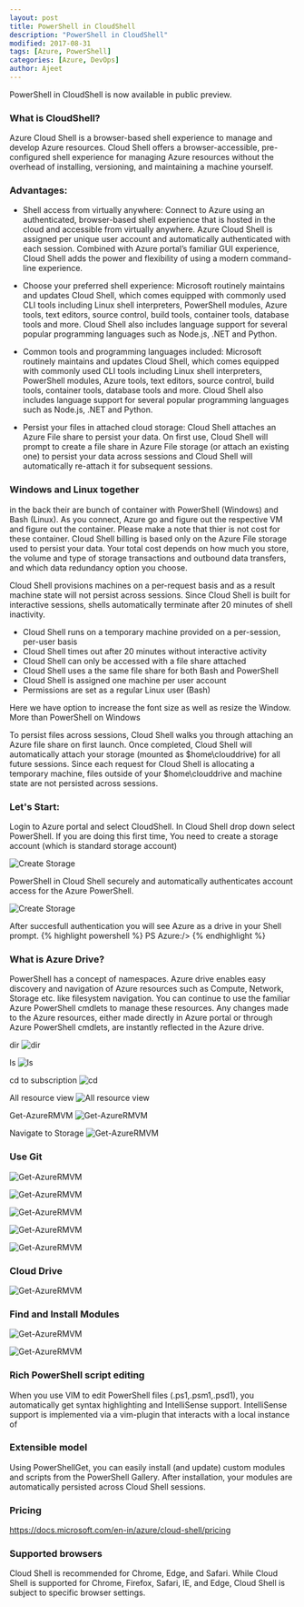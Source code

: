 ```yaml
---
layout: post
title: PowerShell in CloudShell
description: "PowerShell in CloudShell"
modified: 2017-08-31
tags: [Azure, PowerShell]
categories: [Azure, DevOps]
author: Ajeet
---
```


PowerShell in CloudShell is now available in public preview.

### What is CloudShell?
Azure Cloud Shell is a browser-based shell experience to manage and develop Azure resources. Cloud Shell offers a browser-accessible, pre-configured shell experience for managing Azure resources without the overhead of installing, versioning, and maintaining a machine yourself. 

### Advantages:
-   Shell access from virtually anywhere: Connect to Azure using an authenticated, browser-based shell experience that is hosted in the cloud and accessible from virtually anywhere. Azure Cloud Shell is assigned per unique user account and automatically authenticated with each session. Combined with Azure portal’s familiar GUI experience, Cloud Shell adds the power and flexibility of using a modern command-line experience.

-   Choose your preferred shell experience: Microsoft routinely maintains and updates Cloud Shell, which comes equipped with commonly used CLI tools including Linux shell interpreters, PowerShell modules, Azure tools, text editors, source control, build tools, container tools, database tools and more. Cloud Shell also includes language support for several popular programming languages such as Node.js, .NET and Python.

-   Common tools and programming languages included: Microsoft routinely maintains and updates Cloud Shell, which comes equipped with commonly used CLI tools including Linux shell interpreters, PowerShell modules, Azure tools, text editors, source control, build tools, container tools, database tools and more. Cloud Shell also includes language support for several popular programming languages such as Node.js, .NET and Python.

-   Persist your files in attached cloud storage: Cloud Shell attaches an Azure File share to persist your data. On first use, Cloud Shell will prompt to create a file share in Azure File storage (or attach an existing one) to persist your data across sessions and Cloud Shell will automatically re-attach it for subsequent sessions.

### Windows and Linux together
in the back their are bunch of container with PowerShell (Windows) and Bash (Linux). As you connect, Azure go and figure out the respective VM and figure out the container. Please make a note that thier is not cost for these container. Cloud Shell billing is based only on the Azure File storage used to persist your data. Your total cost depends on how much you store, the volume and type of storage transactions and outbound data transfers, and which data redundancy option you choose. 

Cloud Shell provisions machines on a per-request basis and as a result machine state will not persist across sessions. Since Cloud Shell is built for interactive sessions, shells automatically terminate after 20 minutes of shell inactivity.

-   Cloud Shell runs on a temporary machine provided on a per-session, per-user basis
-   Cloud Shell times out after 20 minutes without interactive activity
-   Cloud Shell can only be accessed with a file share attached
-   Cloud Shell uses a the same file share for both Bash and PowerShell
-   Cloud Shell is assigned one machine per user account
-   Permissions are set as a regular Linux user (Bash)

Here we have option to increase the font size as well as resize the Window.
More than PowerShell on Windows


To persist files across sessions, Cloud Shell walks you through attaching an Azure file share on first launch. Once completed, Cloud Shell will automatically attach your storage (mounted as $home\clouddrive) for all future sessions. Since each request for Cloud Shell is allocating a temporary machine, files outside of your $home\clouddrive and machine state are not persisted across sessions.


### Let's Start:

Login to Azure portal and select CloudShell. In Cloud Shell drop down select PowerShell.
If you are doing this first time, You need to create a storage account (which is standard storage account)

![Create Storage](/images/posts/PSCloudShell/crtstr.JPG)

PowerShell in Cloud Shell securely and automatically authenticates account access for the Azure PowerShell.

![Create Storage](/images/posts/PSCloudShell/login.JPG)

After succesfull authentication you will see Azure as a drive  in your Shell prompt.
 {% highlight powershell %}
    PS Azure:/>
{% endhighlight %}

### What is Azure Drive?
PowerShell has a concept of namespaces. Azure drive enables easy discovery and navigation of Azure resources such as Compute, Network, Storage etc. like filesystem navigation. You can continue to use the familiar Azure PowerShell cmdlets to manage these resources. Any changes made to the Azure resources, either made directly in Azure portal or through Azure PowerShell cmdlets, are instantly reflected in the Azure drive.

dir
    ![dir](/images/posts/PSCloudShell/dir.JPG)

ls
     ![ls](/images/posts/PSCloudShell/dir.JPG)

cd to subscription
     ![cd](/images/posts/PSCloudShell/cd1.JPG)

All resource view
     ![All resource view](/images/posts/PSCloudShell/cd1.JPG)

Get-AzureRMVM
     ![Get-AzureRMVM](/images/posts/PSCloudShell/getazurermvm.JPG)

Navigate to Storage
     ![Get-AzureRMVM](/images/posts/PSCloudShell/dirstorage.JPG)

### Use Git

![Get-AzureRMVM](/images/posts/PSCloudShell/git.JPG)

![Get-AzureRMVM](/images/posts/PSCloudShellgit1.JPG)

![Get-AzureRMVM](/images/posts/PSCloudShell/git4.JPG)

![Get-AzureRMVM](/images/posts/PSCloudShell/git5.JPG)

![Get-AzureRMVM](/images/posts/PSCloudShell/git6.JPG)

### Cloud Drive

![Get-AzureRMVM](/images/posts/PSCloudShell/clouddrive1.JPG)


### Find and Install Modules
![Get-AzureRMVM](/images/posts/PSCloudShell/findmod1.JPG)

![Get-AzureRMVM](/images/posts/PSCloudShell/getmodlist.JPG)


### Rich PowerShell script editing

When you use VIM to edit PowerShell files (.ps1,.psm1,.psd1), you automatically get syntax highlighting and IntelliSense support. IntelliSense support is implemented via a vim-plugin that interacts with a local instance of 


### Extensible model

Using PowerShellGet, you can easily install (and update) custom modules and scripts from the PowerShell Gallery. After installation, your modules are automatically persisted across Cloud Shell sessions.

### Pricing
https://docs.microsoft.com/en-in/azure/cloud-shell/pricing

### Supported browsers
Cloud Shell is recommended for Chrome, Edge, and Safari. While Cloud Shell is supported for Chrome, Firefox, Safari, IE, and Edge, Cloud Shell is subject to specific browser settings.